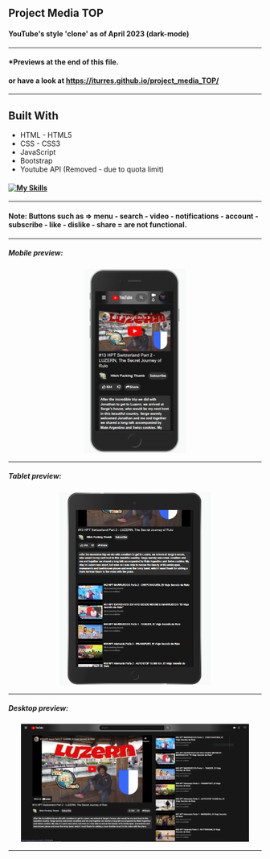 ## Project Media TOP

#### YouTube's style 'clone' as of April 2023 (dark-mode)

---

#### **\*Previews at the end of this file.**

#### or have a look at <https://iturres.github.io/project_media_TOP/>

---

## Built With

- HTML - HTML5
- CSS - CSS3
- JavaScript
- Bootstrap
- Youtube API (Removed - due to quota limit)

#### [![My Skills](https://skillicons.dev/icons?i=html,css,js,bootstrap)](https://skillicons.dev)

---

#### Note: Buttons such as => menu - search - video - notifications - account - subscribe - like - dislike - share = are not functional.

---

##### Mobile preview:

<div align="center">
  <a href="https://iturres.github.io/project_media_TOP/" target="_blank">
    <img alt="project mobile preview" src="readme-src/media/project-mobile-preview.PNG" width="40%">
  </a>
</div>

---

##### Tablet preview:

<div align="center">
  <a href="https://iturres.github.io/project_media_TOP/" target="_blank">
    <img alt="project tablet preview" src="readme-src/media/project-tablet-preview.PNG" width="60%">
  </a>
</div>

---

##### Desktop preview:

<div align="center">
  <a href="https://iturres.github.io/project_media_TOP/" target="_blank">
    <img alt="project desktop preview" src="readme-src/media/project-desktop-preview.PNG" width="90%">
  </a>
</div>

---
